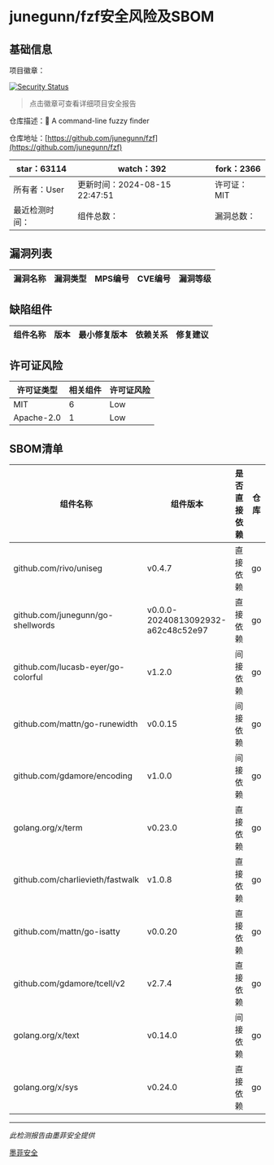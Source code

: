 # junegunn/fzf安全风险及SBOM

## 基础信息

项目徽章：

[![Security Status](https://www.murphysec.com/platform3/v31/badge/1824150473845886976.svg)](https://www.murphysec.com/console/report/1738990667777638400/1824150473845886976)

> 点击徽章可查看详细项目安全报告

仓库描述：:cherry_blossom: A command-line fuzzy finder

仓库地址：[https://github.com/junegunn/fzf](https://github.com/junegunn/fzf)

| star：63114 | watch：392 | fork：2366 |
| ----------- | -------------- | ------------ |
| 所有者：User | 更新时间：2024-08-15 22:47:51 | 许可证：MIT |
| 最近检测时间： | 组件总数： | 漏洞总数： |




## 漏洞列表

| 漏洞名称 | 漏洞类型 | MPS编号 | CVE编号 | 漏洞等级 |
| ------- | ------ | ------- | ------ | ----- |





## 缺陷组件

| 组件名称 | 版本 | 最小修复版本 | 依赖关系 | 修复建议 |
| -------- | ---- | ------------ | -------- | -------- |





## 许可证风险

| 许可证类型 | 相关组件 | 许可证风险 |
| ---------- | -------- | ---------- |
|MIT|6|Low|
|Apache-2.0|1|Low|




## SBOM清单

| 组件名称 | 组件版本 | 是否直接依赖 | 仓库 |
| -------- | -------- | ------------ | ---- |
|github.com/rivo/uniseg|v0.4.7|直接依赖|go|
|github.com/junegunn/go-shellwords|v0.0.0-20240813092932-a62c48c52e97|直接依赖|go|
|github.com/lucasb-eyer/go-colorful|v1.2.0|间接依赖|go|
|github.com/mattn/go-runewidth|v0.0.15|间接依赖|go|
|github.com/gdamore/encoding|v1.0.0|间接依赖|go|
|golang.org/x/term|v0.23.0|直接依赖|go|
|github.com/charlievieth/fastwalk|v1.0.8|直接依赖|go|
|github.com/mattn/go-isatty|v0.0.20|直接依赖|go|
|github.com/gdamore/tcell/v2|v2.7.4|直接依赖|go|
|golang.org/x/text|v0.14.0|间接依赖|go|
|golang.org/x/sys|v0.24.0|直接依赖|go|


------

*此检测报告由墨菲安全提供*

[墨菲安全](www.murphysec.com)